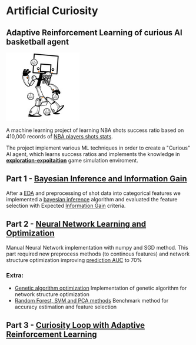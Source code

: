 # Artificial Curiosity
## Adaptive Reinforcement Learning of curious AI basketball agent
![](/robot.jpg?style=centerme)


A machine learning project of learning NBA shots success ratio based on  410,000 records of [NBA players shots stats](http://stats.nba.com).

The project implement various ML techniques in order to create a "Curious" AI agent, which learns success ratios and implements the knowledge in [**exploration-expoitaition**](http://www.indigosim.com/tutorials/exploration/t0s1.htm) game simulation enviroment.

## Part 1 - [Bayesian Inference and Information Gain](part1-bayes/cur_project_bayes.ipynb)
After a [EDA](https://en.wikipedia.org/wiki/Exploratory_data_analysis) and preprocessing of shot data into categorical features we implemented a [bayesian inference](https://en.wikipedia.org/wiki/Bayesian_inference) algorithm and evaluated the feature selection with Expected [Information Gain](https://en.wikipedia.org/wiki/Information_gain_ratio) criteria.


## Part 2 - [Neural Network Learning and Optimization](Part2-NN/cur_neural.ipynb)

Manual Neural Network implementation with numpy and SGD method. This part required new preprocess methods (to continous features) and network structure optimization improving [prediction AUC](https://en.wikipedia.org/wiki/Receiver_operating_characteristic#Area_under_the_curve) to 70%

### Extra:
  - [Genetic algorithm optimization](Part2-NN/Genetic.ipynb)
    Implementation of genetic algorithm for network structure optimization
  - [Random Forest, SVM and PCA methods](Part2-NN/Other_models.ipynb)
    Benchmark method for accuracy estimation and feature selection

## Part 3 - [Curiosity Loop with Adaptive Reinforcement Learning](/Part3-RL/Artificial_Curiosity_Loop.ipynb)
